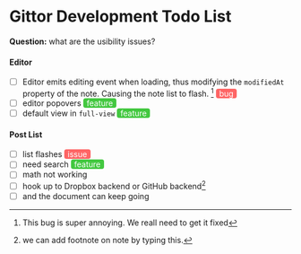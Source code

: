 # Gittor Development Todo List

**Question:** what are the usibility issues?

#### Editor
- [ ] Editor emits editing event when loading, thus modifying the `modifiedAt` property of the note. Causing the note list to flash. [^editor-flash-bug] <red>bug</red>
    [^editor-flash-bug]: This bug is super annoying. We reall need to get it fixed
- [ ] editor popovers <green>feature</green>
- [ ] default view in `full-view` <green>feature</green>

#### Post List
- [ ] list flashes <red>issue</red>
- [ ] need search <green>feature</green>
- [ ] math not working
- [ ] hook up to Dropbox backend or GitHub backend[^footnote-1]
    [^footnote-1]: we can add footnote on note by typing this.
- [ ] and the document can keep going

<style>
red, green, blue {
    color: white;
    border-radius: 4px;
    padding: 0 6px;
}
red {
    background-color: rgba(255, 0, 0, 0.6);
}
green {
    background-color: rgba(31, 190, 28, 0.84);
}
blue {
    background-color: rgba(0, 0, 255, 0.6);
}

</style>
